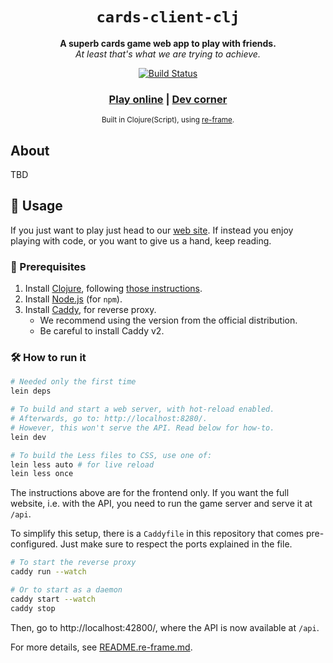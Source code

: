 <div align="center">

  <h1><code>cards-client-clj</code></h1>

  <strong>A superb cards game web app to play with friends.</strong>
  <br>
  <i>At least that's what we are trying to achieve.</i>

  <p>
    <a href="https://travis-ci.org/totorigolo/cards-client-rs">
      <img src="https://api.travis-ci.com/totorigolo/cards-client-rs.svg?branch=master" alt="Build Status" />
    </a>
  </p>

  <h3>
    <a href="https://cards.busy.ovh/">Play online</a>
    <span> | </span>
    <a href="#">Dev corner</a>
  </h3>

  <sub>Built in Clojure(Script), using [re-frame](https://day8.github.io/re-frame/).</sub>
</div>

## About

TBD

## 🚴 Usage

If you just want to play just head to our [web site](https://cards.busy.ovh/).
If instead you enjoy playing with code, or you want to give us a hand, keep
reading.

### 🐑 Prerequisites

1. Install [Clojure](https://clojure.org/), following [those instructions](https://purelyfunctional.tv/guide/how-to-install-clojure/).
2. Install [Node.js](https://nodejs.org/) (for `npm`).
3. Install [Caddy](https://caddyserver.com/docs/download), for reverse proxy.
   * We recommend using the version from the official distribution.
   * Be careful to install Caddy v2.

### 🛠️ How to run it

```bash
# Needed only the first time
lein deps

# To build and start a web server, with hot-reload enabled.
# Afterwards, go to: http://localhost:8280/.
# However, this won't serve the API. Read below for how-to.
lein dev

# To build the Less files to CSS, use one of:
lein less auto # for live reload
lein less once
```

The instructions above are for the frontend only. If you want the full website,
i.e. with the API, you need to run the game server and serve it at `/api`.

To simplify this setup, there is a `Caddyfile` in this repository that comes
pre-configured. Just make sure to respect the ports explained in the file.

```bash
# To start the reverse proxy
caddy run --watch

# Or to start as a daemon
caddy start --watch
caddy stop
```

Then, go to http://localhost:42800/, where the API is now available at `/api`.

For more details, see [README.re-frame.md](./README.re-frame.md).
